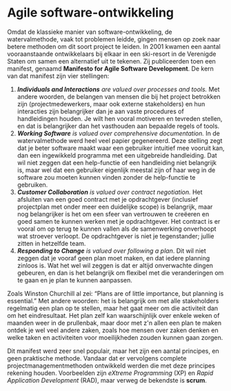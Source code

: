 # Agile software-ontwikkeling

Omdat de klassieke manier van software-ontwikkeling, de watervalmethode, vaak tot problemen leidde, gingen mensen op zoek naar betere methoden om dit soort project te leiden. In 2001 kwamen een aantal vooraanstaande ontwikkelaars bij elkaar in een ski-resort in de Verenigde Staten om samen een alternatief uit te tekenen. Zij publiceerden toen een manifest, genaamd **Manifesto for Agile Software Development**. De kern van dat manifest zijn vier stellingen:

1. _**Individuals and Interactions** are valued over processes and tools._ Met andere woorden, de belangen van mensen die bij het project betrokken zijn (projectmedewerkers, maar ook externe stakeholders) en hun interacties zijn belangrijker dan je aan vaste procedures of handleidingen houden. Je wilt hen vooral motiveren en tevreden stellen, en dat is belangrijker dan het vasthouden aan bepaalde regels of tools.
2. _**Working Software** is valued over comprehensive documentation._ In de watervalmethode werd heel veel papier gegenereerd. Deze stelling zegt dat je beter software maakt waar een gebruiker intuitief mee vooruit kan, dan een ingewikkeld programma met een uitgebreide handleiding. Dat wil niet zeggen dat een help-functie of een handleiding niet belangrijk is, maar wel dat een gebruiker eigenlijk meestal zijn of haar weg in de software zou moeten kunnen vinden zonder de help-functie te gebruiken.
3. _**Customer Collaboration** is valued over contract negotiation._ Het afsluiten van een goed contract met je opdrachtgever (inclusief projectplan met onder meer een duidelijke scope) is belangrijk, maar nog belangrijker is het om een sfeer van vertrouwen te creëeren en goed samen te kunnen werken met je opdrachtgever. Het contract is er vooral om op terug te kunnen vallen als de samenwerking onverhoopt wat stroever verloopt. De opdrachtgever is niet je tegenstander; jullie zitten in hetzelfde team.
4. _**Responding to Change** is valued over following a plan_. Dit wil niet zeggen dat je vooraf geen plan moet maken, en dat iedere planning zinloos is. Wat het wel wil zeggen is dat er altijd onverwachte dingen gebeuren, en dan is het belangrijk om flexibel met die veranderingen om te gaan en je plan te kunnen aanpassen.

Zoals Winston Churchill al zei:
“Plans are of little importance, but planning is essential.” Met andere woorden: het is belangrijk om met alle stakeholders regelmatig een plan op te stellen, maar het gaat meer om die activiteit dan om het eindresultaat. Het plan zelf kan waarschijnlijk over enkele weken of maanden weer in de prullenbak, maar door met z'n allen een plan te maken ontdek je wel veel andere zaken, zoals hoe mensen over zaken denken en welke taken en activiteiten voor moeilijkheden zouden kunnen gaan zorgen.

Dit manifest werd zeer snel populair, maar het zijn een aantal principes, en geen praktische methode. Vandaar dat er vervolgens complete projectmanagementmethoden ontwikkeld werden die met deze principes rekening houden. Voorbeelden zijn _eXtreme Programming_ (XP) en _Rapid Application Development_ (RAD), maar verweg de bekendste is **scrum**.